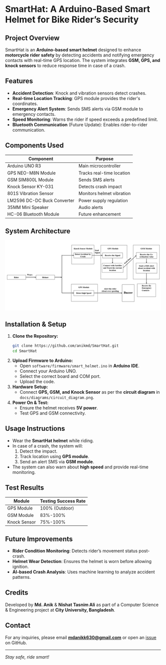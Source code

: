 # SmartHat: A Arduino-Based Smart Helmet for Bike Rider’s Security

## Project Overview
SmartHat is an **Arduino-based smart helmet** designed to enhance **motorcycle rider safety** by detecting accidents and notifying emergency contacts with real-time GPS location. The system integrates **GSM, GPS, and knock sensors** to reduce response time in case of a crash.

## Features
- **Accident Detection**: Knock and vibration sensors detect crashes.
- **Real-time Location Tracking**: GPS module provides the rider's coordinates.
- **Emergency Alert System**: Sends SMS alerts via GSM module to emergency contacts.
- **Speed Monitoring**: Warns the rider if speed exceeds a predefined limit.
- **Bluetooth Communication** (Future Update): Enables rider-to-rider communication.

## Components Used
| Component | Purpose |
|-----------|---------|
| Arduino UNO R3 | Main microcontroller |
| GPS NEO-M8N Module | Tracks real-time location |
| GSM SIM800L Module | Sends SMS alerts |
| Knock Sensor KY-031 | Detects crash impact |
| 801S Vibration Sensor | Monitors helmet vibration |
| LM2596 DC-DC Buck Converter | Power supply regulation |
| 35MM Mini Speaker | Audio alerts |
| HC-06 Bluetooth Module | Future enhancement |

## System Architecture
![System Architecture](doc/diagrams/SystemArchitectureDiagram.PNG)

## Installation & Setup
1. **Clone the Repository:**
   ```bash
   git clone https://github.com/anikmd/SmartHat.git
   cd SmartHat
   ```
2. **Upload Firmware to Arduino:**
   - Open `software/firmware/smart_helmet.ino` in **Arduino IDE**.
   - Connect your Arduino UNO.
   - Select the correct board and COM port.
   - Upload the code.
3. **Hardware Setup:**
   - Connect **GPS, GSM, and Knock Sensor** as per the **circuit diagram** in `docs/diagrams/circuit_diagram.png`.
4. **Power On & Test:**
   - Ensure the helmet receives **5V power**.
   - Test GPS and GSM connectivity.

## Usage Instructions
- Wear the **SmartHat helmet** while riding.
- In case of a crash, the system will:
  1. Detect the impact.
  2. Track location using **GPS module**.
  3. Send an alert SMS via **GSM module**.
- The system can also warn about **high speed** and provide real-time monitoring.

## Test Results
| Module | Testing Success Rate |
|--------|---------------------|
| GPS Module | 100% (Outdoor) |
| GSM Module | 83%-100% |
| Knock Sensor | 75%-100% |

## Future Improvements
- **Rider Condition Monitoring**: Detects rider’s movement status post-crash.
- **Helmet Wear Detection**: Ensures the helmet is worn before allowing ignition.
- **AI-based Crash Analysis**: Uses machine learning to analyze accident patterns.

## Credits
Developed by **Md. Anik** & **Nishat Tasnim Ali** as part of a Computer Science & Engineering project at **City University, Bangladesh**.

## Contact
For any inquiries, please email **mdanikk630@gmail.com** or open an [issue](https://github.com/anikmd) on GitHub.

---
_Stay safe, ride smart!_


